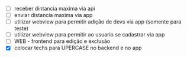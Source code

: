 - [ ] receber dintancia maxima via api
- [ ] enviar distancia maxima via app
- [ ] utilizar webview para permitir adição de devs via app (somente para teste)
- [ ] utilizar webview para permitir ao usuario se cadastrar via app
- [ ] WEB - frontend para edição e exclusão
- [x] colocar techs para UPERCASE no backend e no app